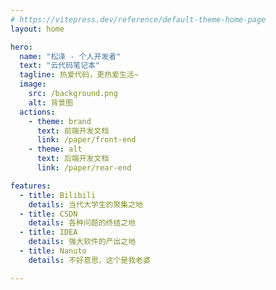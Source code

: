 ```yaml
---
# https://vitepress.dev/reference/default-theme-home-page
layout: home

hero:
  name: "松泽 - 个人开发者"
  text: "云代码笔记本"
  tagline: 热爱代码，更热爱生活~
  image: 
    src: /background.png
    alt: 背景图
  actions:
    - theme: brand
      text: 前端开发文档
      link: /paper/front-end
    - theme: alt
      text: 后端开发文档
      link: /paper/rear-end

features:
  - title: Bilibili
    details: 当代大学生的聚集之地
  - title: CSDN
    details: 各种问题的终结之地
  - title: IDEA
    details: 强大软件的产出之地
  - title: Nanuto
    details: 不好意思，这个是我老婆

---
```



